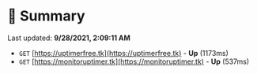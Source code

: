 # 📖 Summary
Last updated: **9/28/2021, 2:09:11 AM**

- `GET` [https://uptimerfree.tk](https://uptimerfree.tk) - **Up** (1173ms)
- `GET` [https://monitoruptimer.tk](https://monitoruptimer.tk) - **Up** (537ms)
